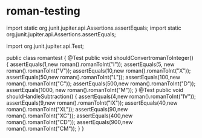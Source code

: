 # roman-testing
import static org.junit.jupiter.api.Assertions.assertEquals;
import static org.junit.jupiter.api.Assertions.assertEquals;

import org.junit.jupiter.api.Test;

public class romantest {
    @Test
    public void shouldConvertromanToInteger() {
        assertEquals(1,new roman().romanToInt("I"));
        assertEquals(5, new roman().romanToInt("V"));
        assertEquals(10,new roman().romanToInt("X"));
        assertEquals(50,new roman().romanToInt("L"));
        assertEquals(100,new roman().romanToInt("C"));
        assertEquals(500,new roman().romanToInt("D"));
        assertEquals(1000, new roman().romanToInt("M"));
    }
    @Test
    public void shouldHandleSubtraction() {
        assertEquals(4,new roman().romanToInt("IV"));
        assertEquals(9,new roman().romanToInt("IX"));
        assertEquals(40,new roman().romanToInt("XL"));
        assertEquals(90,new roman().romanToInt("XC"));
        assertEquals(400,new roman().romanToInt("CD"));
        assertEquals(900,new roman().romanToInt("CM"));
    }
}
